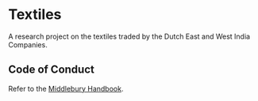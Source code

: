 # Textiles

A research project on the textiles traded by the Dutch East and West India Companies.

## Code of Conduct
Refer to the [Middlebury Handbook](https://www.middlebury.edu/handbook/).